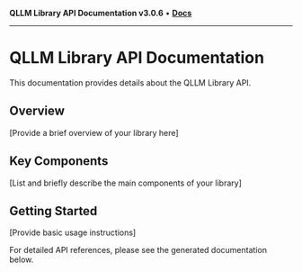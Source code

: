 **QLLM Library API Documentation v3.0.6** • [**Docs**](globals.md)

***

# QLLM Library API Documentation

This documentation provides details about the QLLM Library API.

## Overview

[Provide a brief overview of your library here]

## Key Components

[List and briefly describe the main components of your library]

## Getting Started

[Provide basic usage instructions]

For detailed API references, please see the generated documentation below.
